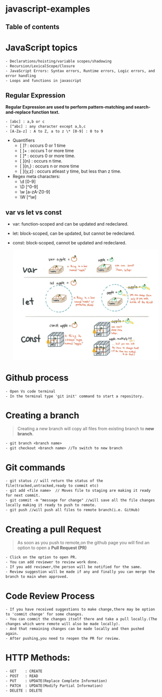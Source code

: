 # javascript-examples

## Table of contents

# JavaScript topics

    - Declarations/hoisting/variable scopes/shadowing
    - Recursion/LexicalScope/Closure
    - JavaScript Errors: Syntax errors, Runtime errors, Logic errors, and error handling
    - Loops and functions in javascript

## Regular Expression

**Regular Expression are used to perform pattern-matching and search-and-replace function text.**

    - [abc] : a,b or c
    - [^abc] : any character except a,b,c
    - [A-Za-z] : A to Z, a to z \* [0-9] : 0 to 9

- Quantifiers
  - [ ]? : occurs 0 or 1 time
  - [ ]+ : occurs 1 or more time
  - [ ]\* : occurs 0 or more time.
  - [ ]{n} : occurs n time.
  - [ ]{n,} : occurs n or more time
  - [ ]{y,z} : occurs atleast y time, but less than z time.
- Regex meta characters:
  - \d [0-9]
  - \D [^0-9]
  - \w [a-zA-Z0-9]
  - \W [^\w]

## var vs let vs const

- var: function-scoped and can be updated and redeclared.

- let: block-scoped, can be updated, but cannot be redeclared.

- const: block-scoped, cannot be updated and redeclared.

  ![Alt text](image.png)

# Github process

    - Open Vs code terminal
    - In the terminal type 'git init' command to start a repository.

# Creating a branch

> Creating a new branch will copy all files from existing branch to **new branch**.

    - git branch <branch name>
    - git checkout <branch name> //To switch to new branch

# Git commands

    - git status // will return the status of the file(tracked,untracked,ready to commit etc)
    - git add <file name>  // Moves file to staging are making it ready for next commit.
    - git commit -m "message for change" //will save all the file changes locally making it ready to push to remote.
    - git push //will push all files to remote branch(i.e. GitHub)

# Creating a pull Request

> As soon as you push to remote,on the github page you will find an option to open a **Pull Request (PR)**

    - Click on the option to open PR.
    - You can add reviewer to review work done.
    - If you add reviewer,the person will be notified for the same.
    - Review suggestion will be made if any and finally you can merge the branch to main when approved.

# Code Review Process

    - If you have received suggestions to make change,there may be option to 'commit change' for some changes.
    - You can commit the changes itself there and take a pull locally.(The changes which were remote will also be made locally).
    - And that remaining changes can be made locally and then pushed again.
    - After pushing,you need to reopen the PR for review.

# HTTP Methods:

    - GET    : CREATE
    - POST   : READ
    - PUT    : UPDATE(Replace Complete Information)
    - PATCH  : UPDATE(Modify Partial Information)
    - DELETE : DELETE
